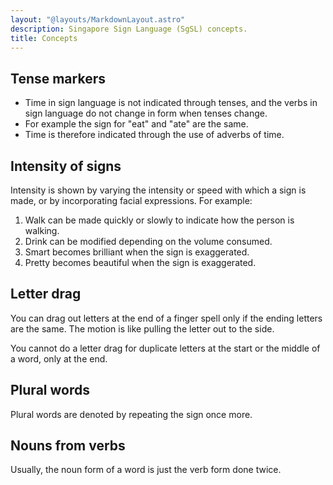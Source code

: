 ```yaml
---
layout: "@layouts/MarkdownLayout.astro"
description: Singapore Sign Language (SgSL) concepts.
title: Concepts
---
```


## Tense markers

- Time in sign language is not indicated through tenses,
  and the verbs in sign language do not change in form when tenses change.
- For example the sign for "eat" and "ate" are the same.
- Time is therefore indicated through the use of adverbs of time.

## Intensity of signs

Intensity is shown by varying the intensity or speed
with which a sign is made, or by incorporating facial expressions.
For example:

1. Walk can be made quickly or slowly to indicate how the person is walking.
2. Drink can be modified depending on the volume consumed.
3. Smart becomes brilliant when the sign is exaggerated.
4. Pretty becomes beautiful when the sign is exaggerated.

## Letter drag

You can drag out letters at the end of a finger spell only if
the ending letters are the same.
The motion is like pulling the letter out to the side.

You cannot do a letter drag for duplicate letters at the start
or the middle of a word, only at the end.

## Plural words

Plural words are denoted by repeating the sign once more.

## Nouns from verbs

Usually, the noun form of a word is just the verb form done twice.
